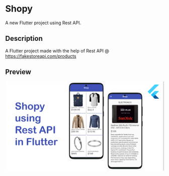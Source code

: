 # Shopy

A new Flutter project using Rest API.

## Description

A Flutter project made with the help of Rest API @ https://fakestoreapi.com/products

## Preview

![Preview Image](Shopy_preview_image.png)
